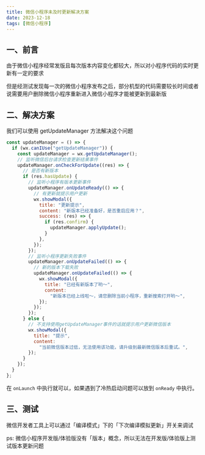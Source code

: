 ```yaml
---
title: 微信小程序未及时更新解决方案
date: 2023-12-18
tags: [微信小程序]
---
```


## 一、前言

由于微信小程序经常发版且每次版本内容变化都较大，所以对小程序代码的实时更新有一定的要求

但是经测试发现每一次的微信小程序发布之后，部分机型的代码需要较长时间或者说需要用户删除微信小程序重新进入微信小程序才能被更新到最新版

<!-- more -->

## 二、解决方案

我们可以使用 getUpdateManager 方法解决这个问题

```js
const updateManager = () => {
  if (wx.canIUse("getUpdateManager")) {
    const updateManager = wx.getUpdateManager();
    // 监听微信后台请求检查更新结果事件
    updateManager.onCheckForUpdate((res) => {
      // 是否有新版本
      if (res.hasUpdate) {
        // 监听小程序有版本更新事件
        updateManager.onUpdateReady(() => {
          // 有更新就提示用户更新
          wx.showModal({
            title: "更新提示",
            content: "新版本已经准备好，是否重启应用？",
            success: (res) => {
              if (res.confirm) {
                updateManager.applyUpdate();
              }
            },
          });
        });
        // 监听小程序更新失败事件
        updateManager.onUpdateFailed(() => {
          // 新的版本下载失败
          updateManager.onUpdateFailed(() => {
            wx.showModal({
              title: "已经有新版本了哟～",
              content:
                "新版本已经上线啦～，请您删除当前小程序，重新搜索打开哟～",
            });
          });
        });
      } else {
        // 不支持使用getUpdateManager事件的话就提示用户更新微信版本
        wx.showModal({
          title: "提示",
          content:
            "当前微信版本过低，无法使用该功能，请升级到最新微信版本后重试。",
        });
      }
    });
  }
};
```

在 `onLaunch` 中执行就可以，如果遇到了冷热启动问题可以放到 `onReady` 中执行。

## 三、测试

微信开发者工具上可以通过「编译模式」下的「下次编译模拟更新」开关来调试

ps: 微信小程序开发版/体验版没有「版本」概念，所以无法在开发版/体验版上测试版本更新问题
